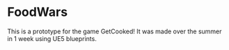 # FoodWars
This is a prototype for the game GetCooked! It was made over the summer in 1 week using UE5 blueprints.
